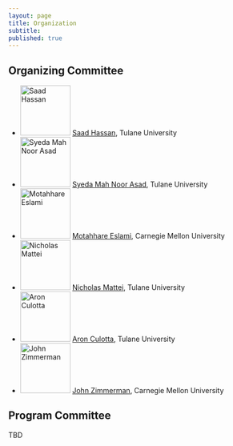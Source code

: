 ```yaml
---
layout: page
title: Organization
subtitle:
published: true
---
```


## Organizing Committee

- <img src="/img/saad_hassan.jpeg" alt="Saad Hassan" width="100" height="100"> [Saad Hassan](https://saadh.info/), Tulane University
- <img src="/img/s_mah_noor_asad.png" alt="Syeda Mah Noor Asad" width="100" height="100"> [Syeda Mah Noor Asad](), Tulane University
- <img src="/img/motahhare_eslami.webp" alt="Motahhare Eslami" width="100" height="100"> [Motahhare Eslami](https://www.motahhare.com/), Carnegie Mellon University
- <img src="/img/nicholas_mattei.jpg" alt="Nicholas Mattei" width="100" height="100"> [Nicholas Mattei](http://www.nickmattei.net/), Tulane University
- <img src="/img/aron_culotta.jpg" alt="Aron Culotta" width="100" height="100"> [Aron Culotta](https://www.cs.tulane.edu/~aculotta/), Tulane University
- <img src="/img/john_zimmerman.webp" alt="John Zimmerman" width="100" height="100"> [John Zimmerman](https://www.cs.cmu.edu/~johnz/), Carnegie Mellon University

## Program Committee

TBD


